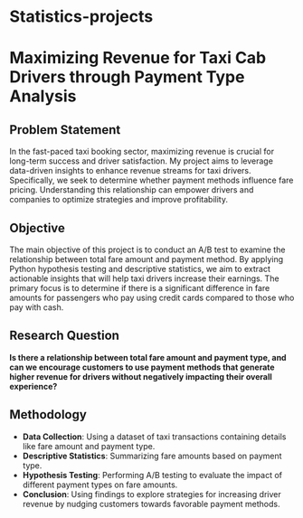 # Statistics-projects
# Maximizing Revenue for Taxi Cab Drivers through Payment Type Analysis

## Problem Statement

In the fast-paced taxi booking sector, maximizing revenue is crucial for long-term success and driver satisfaction. My project aims to leverage data-driven insights to enhance revenue streams for taxi drivers. Specifically, we seek to determine whether payment methods influence fare pricing. Understanding this relationship can empower drivers and companies to optimize strategies and improve profitability.

## Objective

The main objective of this project is to conduct an A/B test to examine the relationship between total fare amount and payment method. By applying Python hypothesis testing and descriptive statistics, we aim to extract actionable insights that will help taxi drivers increase their earnings. The primary focus is to determine if there is a significant difference in fare amounts for passengers who pay using credit cards compared to those who pay with cash.

## Research Question

**Is there a relationship between total fare amount and payment type, and can we encourage customers to use payment methods that generate higher revenue for drivers without negatively impacting their overall experience?**

## Methodology

- **Data Collection**: Using a dataset of taxi transactions containing details like fare amount and payment type.
- **Descriptive Statistics**: Summarizing fare amounts based on payment type.
- **Hypothesis Testing**: Performing A/B testing to evaluate the impact of different payment types on fare amounts.
- **Conclusion**: Using findings to explore strategies for increasing driver revenue by nudging customers towards favorable payment methods.
